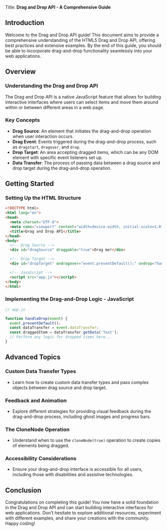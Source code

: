  Title: **Drag and Drop API - A Comprehensive Guide**

## Introduction

Welcome to the Drag and Drop API guide! This document aims to provide a comprehensive understanding of the HTML5 Drag and Drop API, offering best practices and extensive examples. By the end of this guide, you should be able to incorporate drag-and-drop functionality seamlessly into your web applications.

## Overview

### Understanding the Drag and Drop API

The Drag and Drop API is a native JavaScript feature that allows for building interactive interfaces where users can select items and move them around within or between different areas in a web page.

### Key Concepts

- **Drag Source**: An element that initiates the drag-and-drop operation when user interaction occurs.
- **Drag Event**: Events triggered during the drag-and-drop process, such as `dragstart`, `dragover`, and `drop`.
- **Drop Target**: An area accepting dragged items, which can be any DOM element with specific event listeners set up.
- **Data Transfer**: The process of passing data between a drag source and drop target during the drag-and-drop operation.

## Getting Started

### Setting Up the HTML Structure

```html
<!DOCTYPE html>
<html lang="en">
<head>
  <meta charset="UTF-8">
  <meta name="viewport" content="width=device-width, initial-scale=1.0">
  <title>Drag and Drop API</title>
</head>
<body>
  <!-- Drag Source -->
  <div id="dragSource" draggable="true">Drag me!</div>

  <!-- Drop Target -->
  <div id="dropTarget" ondragover="event.preventDefault();" ondrop="handleDrop(event)"></div>

  <!-- JavaScript -->
  <script src="app.js"></script>
</body>
</html>
```

### Implementing the Drag-and-Drop Logic - JavaScript

```javascript
// app.js

function handleDrop(event) {
  event.preventDefault();
  const dataTransfer = event.dataTransfer;
  const draggedItem = dataTransfer.getData('Text');
  // Perform any logic for dropped items here...
}
```

## Advanced Topics

### Custom Data Transfer Types

- Learn how to create custom data transfer types and pass complex objects between drag source and drop target.

### Feedback and Animation

- Explore different strategies for providing visual feedback during the drag-and-drop process, including ghost images and progress bars.

### The CloneNode Operation

- Understand when to use the `cloneNode(true)` operation to create copies of elements being dragged.

### Accessibility Considerations

- Ensure your drag-and-drop interface is accessible for all users, including those with disabilities and assistive technologies.

## Conclusion

Congratulations on completing this guide! You now have a solid foundation in the Drag and Drop API and can start building interactive interfaces for web applications. Don't hesitate to explore additional resources, experiment with different examples, and share your creations with the community. Happy coding!

